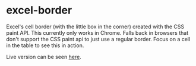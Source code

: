 # excel-border

Excel's cell border (with the little box in the corner) created with the CSS paint API. This currently only works in Chrome. Falls back in browsers that don't support the CSS paint api to just use a regular border. Focus on a cell in the table to see this in action.
 
 Live version can be seen [here](https://vibrant-hypatia-2396be.netlify.app/).
